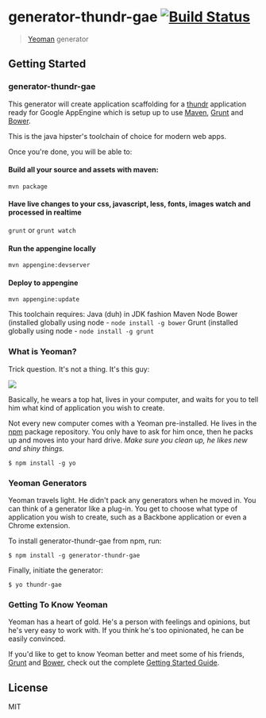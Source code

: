 # generator-thundr-gae [![Build Status](https://secure.travis-ci.org/atomicleopard/generator-thundr-gae.png?branch=master)](https://travis-ci.org/atomicleopard/generator-thundr-gae)

> [Yeoman](http://yeoman.io) generator


## Getting Started

### generator-thundr-gae

This generator will create application scaffolding for a [thundr](http://3wks.github.io/thundr/) application
ready for Google AppEngine which is setup up to use [Maven](http://maven.apache.org/), [Grunt](http://gruntjs.com) and [Bower](http://bower.io).

This is the java hipster's toolchain of choice for modern web apps.

Once you're done, you will be able to:

#### Build all your source and assets with maven:
```
mvn package
```

#### Have live changes to your css, javascript, less, fonts, images watch and processed in realtime 
```grunt``` or ```grunt watch```

#### Run the appengine locally
```
mvn appengine:devserver
```

#### Deploy to appengine
```
mvn appengine:update
```

This toolchain requires:
Java (duh) in JDK fashion
Maven
Node
Bower (installed globally using node - ```node install -g bower```
Grunt (installed globally using node - ```node install -g grunt```

### What is Yeoman?

Trick question. It's not a thing. It's this guy:

![](http://i.imgur.com/JHaAlBJ.png)

Basically, he wears a top hat, lives in your computer, and waits for you to tell him what kind of application you wish to create.

Not every new computer comes with a Yeoman pre-installed. He lives in the [npm](https://npmjs.org) package repository. You only have to ask for him once, then he packs up and moves into your hard drive. *Make sure you clean up, he likes new and shiny things.*

```
$ npm install -g yo
```

### Yeoman Generators

Yeoman travels light. He didn't pack any generators when he moved in. You can think of a generator like a plug-in. You get to choose what type of application you wish to create, such as a Backbone application or even a Chrome extension.

To install generator-thundr-gae from npm, run:

```
$ npm install -g generator-thundr-gae
```

Finally, initiate the generator:

```
$ yo thundr-gae
```

### Getting To Know Yeoman

Yeoman has a heart of gold. He's a person with feelings and opinions, but he's very easy to work with. If you think he's too opinionated, he can be easily convinced.

If you'd like to get to know Yeoman better and meet some of his friends, [Grunt](http://gruntjs.com) and [Bower](http://bower.io), check out the complete [Getting Started Guide](https://github.com/yeoman/yeoman/wiki/Getting-Started).


## License

MIT
